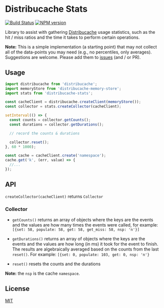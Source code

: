 # Distribucache Stats
[![Build Status](https://secure.travis-ci.org/dowjones/distribucache-stats.png)](http://travis-ci.org/dowjones/distribucache-stats) [![NPM version](https://badge.fury.io/js/distribucache-stats.svg)](http://badge.fury.io/js/distribucache-stats)

Library to assist with gathering [Distribucache] usage statistics,
such as the hit / miss ratios and the time it takes to perform certain
operations.

**Note:** This is a simple implementation (a starting point) that may not collect all
of the data-points you may need (e.g., no percentiles, only averages).
Suggestions are welcome. Please add them to
[issues](/issues) (and / or PR).


## Usage

```js
import distribucache from 'distribucache';
import memoryStore from 'distribucache-memory-store';
import stats from 'distribucache-stats';

const cacheClient = distribucache.createClient(memoryStore());
const collector = stats.createCollector(cacheClient);

setInterval(() => {
  const counts = collector.getCounts();
  const durations = collector.getDurations();

  // record the counts & durations

  collector.reset();
}, 60 * 1000);

const cache = cacheClient.create('namespace');
cache.get('k', (err, value) => {
  //...
});
```

## API

`createCollector(cacheClient)` returns `Collector`

### Collector

- `getCounts()` returns an array of objects where the keys are
  the events and the values are how many times the events were called,
  for example: `[{set: 58, populate: 58, get: 58, get_miss: 58, nsp: 'n'}]`

- `getDurations()` returns an array of objects where the keys are
  the events and the values are how long (in ms) it took for the event
  to finish. The results are algebraically averaged based on the counts
  from the last `reset()`. For example: `[{set: 0, populate: 103, get: 0, nsp: 'n'}`

- `reset()` resets the counts and the durations

**Note:** the `nsp` is the cache `namespace`.


## License

[MIT](/LICENSE)


[Distribucache]: https://github.com/dowjones/distribucache
